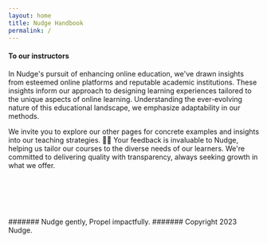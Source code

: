 ```yaml
---
layout: home
title: Nudge Handbook
permalink: /
---
```



#### To our instructors


In Nudge's pursuit of enhancing online education, we've drawn insights from esteemed online platforms and reputable academic institutions. These insights inform our approach to designing learning experiences tailored to the unique aspects of online learning. Understanding the ever-evolving nature of this educational landscape, we emphasize adaptability in our methods. 

We invite you to explore our other pages for concrete examples and insights into our teaching strategies. 🙋‍♀️ Your feedback is invaluable to Nudge, helping us tailor our courses to the diverse needs of our learners. We're committed to delivering quality with transparency, always seeking growth in what we offer.


<br>
<br>
<br>
<br>


####### Nudge gently, Propel impactfully.
####### Copyright 2023 Nudge.
